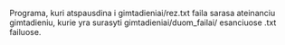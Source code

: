 Programa, kuri atspausdina i gimtadieniai/rez.txt faila sarasa ateinanciu gimtadieniu, kurie yra surasyti gimtadieniai/duom_failai/ esanciuose .txt failuose.
